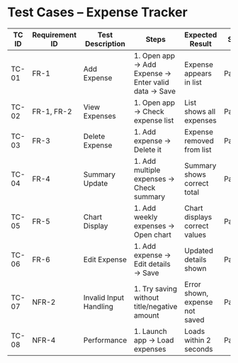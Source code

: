 # Test Cases – Expense Tracker

| TC ID | Requirement ID | Test Description             | Steps                                                                 | Expected Result                   | Status |
|-------|----------------|------------------------------|----------------------------------------------------------------------|-----------------------------------|--------|
| TC-01 | FR-1           | Add Expense                  | 1. Open app → Add Expense → Enter valid data → Save                  | Expense appears in list            | Pass/Fail |
| TC-02 | FR-1, FR-2     | View Expenses                | 1. Open app → Check expense list                                     | List shows all expenses            | Pass/Fail |
| TC-03 | FR-3           | Delete Expense               | 1. Add expense → Delete it                                           | Expense removed from list          | Pass/Fail |
| TC-04 | FR-4           | Summary Update               | 1. Add multiple expenses → Check summary                             | Summary shows correct total        | Pass/Fail |
| TC-05 | FR-5           | Chart Display                | 1. Add weekly expenses → Open chart                                  | Chart displays correct values      | Pass/Fail |
| TC-06 | FR-6           | Edit Expense                 | 1. Add expense → Edit details → Save                                 | Updated details shown              | Pass/Fail |
| TC-07 | NFR-2          | Invalid Input Handling       | 1. Try saving without title/negative amount                          | Error shown, expense not saved     | Pass/Fail |
| TC-08 | NFR-4          | Performance                  | 1. Launch app → Load expenses                                        | Loads within 2 seconds             | Pass/Fail |
